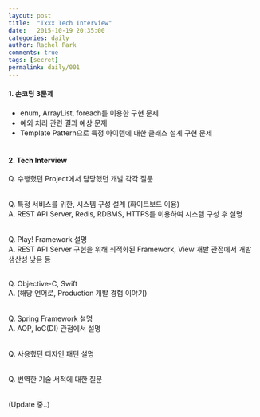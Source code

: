 ```yaml
---
layout: post
title:  "Txxx Tech Interview"
date:   2015-10-19 20:35:00
categories: daily
author: Rachel Park
comments: true
tags: [secret]
permalink: daily/001
---
```



<h4><b>1. 손코딩 3문제</b></h4>

* enum, ArrayList, foreach를 이용한 구현 문제
* 예외 처리 관련 결과 예상 문제
* Template Pattern으로 특정 아이템에 대한 클래스 설계 구현 문제
<br/><br/>

<h4><b>2. Tech Interview</b></h4>

Q. 수행했던 Project에서 담당했던 개발 각각 질문<br/><br/>

Q. 특정 서비스를 위한, 시스템 구성 설계 (화이트보드 이용)<br/>
A. REST API Server, Redis, RDBMS, HTTPS를 이용하여 시스템 구성 후 설명<br/><br/>

Q. Play! Framework 설명<br/>
A. REST API Server 구현을 위해 최적화된 Framework, View 개발 관점에서 개발 생산성 낮음 등<br/><br/>

Q. Objective-C, Swift<br/>
A. (해당 언어로, Production 개발 경험 이야기)<br/><br/>

Q. Spring Framework 설명<br/>
A. AOP, IoC(DI) 관점에서 설명<br/><br/>

Q. 사용했던 디자인 패턴 설명<br/><br/>

Q. 번역한 기술 서적에 대한 질문<br/><br/>

(Update 중..)
 
